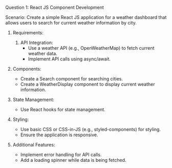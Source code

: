 Question 1: React JS Component Development

Scenario: Create a simple React JS application for a weather dashboard that allows users to search
    for current weather information by city.

1. Requirements:
    1. API Integration:
        - Use a weather API (e.g., OpenWeatherMap) to fetch current weather data.
        - Implement API calls using async/await.

2. Components:
    - Create a Search component for searching cities.
    - Create a WeatherDisplay component to display current weather information.

3. State Management:
    - Use React hooks for state management.

4. Styling:
    - Use basic CSS or CSS-in-JS (e.g., styled-components) for styling.
    - Ensure the application is responsive.

5. Additional Features:
    - Implement error handling for API calls.
    - Add a loading spinner while data is being fetched.